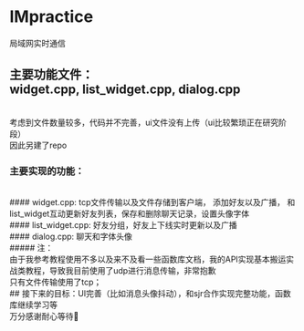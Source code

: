 # IMpractice
局域网实时通信
## 主要功能文件：<br>widget.cpp, list_widget.cpp, dialog.cpp
<br> 考虑到文件数量较多，代码并不完善，ui文件没有上传（ui比较繁琐正在研究阶段）
<br> 因此另建了repo
### 主要实现的功能：
<br>
#### widget.cpp: tcp文件传输以及文件存储到客户端， 添加好友以及广播， 和list_widget互动更新好友列表，保存和删除聊天记录，设置头像字体
<br>
#### list_widget.cpp: 好友分组，好友上下线实时更新以及广播
<br>
#### dialog.cpp: 聊天和字体头像
<br>
##### 注：
<br>
由于我参考教程使用不多以及来不及看一些函数库文档，我的API实现基本搬运实战类教程，导致我目前使用了udp进行消息传输，非常抱歉
<br>
只有文件传输使用了tcp；
<br>
## 接下来的目标：UI完善（比如消息头像抖动），和sjr合作实现完整功能，函数库继续学习等
<br>
万分感谢耐心等待🙏
